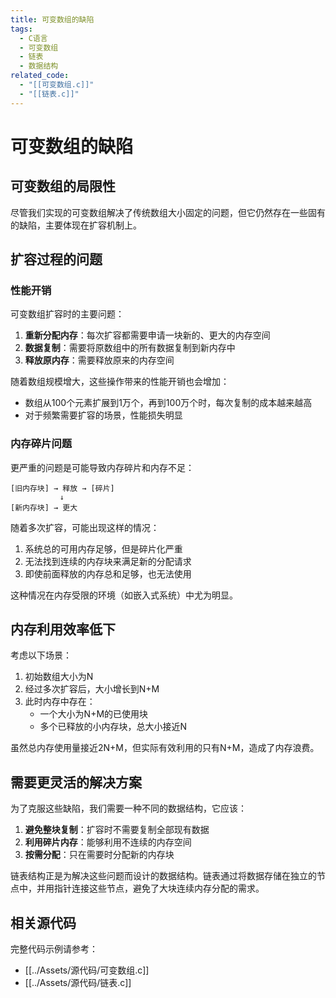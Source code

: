 ```yaml
---
title: 可变数组的缺陷
tags:
  - C语言
  - 可变数组
  - 链表
  - 数据结构
related_code:
  - "[[可变数组.c]]"
  - "[[链表.c]]"
---
```


# 可变数组的缺陷

## 可变数组的局限性

尽管我们实现的可变数组解决了传统数组大小固定的问题，但它仍然存在一些固有的缺陷，主要体现在扩容机制上。

## 扩容过程的问题

### 性能开销

可变数组扩容时的主要问题：

1. **重新分配内存**：每次扩容都需要申请一块新的、更大的内存空间
2. **数据复制**：需要将原数组中的所有数据复制到新内存中
3. **释放原内存**：需要释放原来的内存空间

随着数组规模增大，这些操作带来的性能开销也会增加：

- 数组从100个元素扩展到1万个，再到100万个时，每次复制的成本越来越高
- 对于频繁需要扩容的场景，性能损失明显

### 内存碎片问题

更严重的问题是可能导致内存碎片和内存不足：

```
[旧内存块] → 释放 → [碎片]
           ↓
[新内存块] → 更大
```

随着多次扩容，可能出现这样的情况：

1. 系统总的可用内存足够，但是碎片化严重
2. 无法找到连续的内存块来满足新的分配请求
3. 即使前面释放的内存总和足够，也无法使用

这种情况在内存受限的环境（如嵌入式系统）中尤为明显。

## 内存利用效率低下

考虑以下场景：

1. 初始数组大小为N
2. 经过多次扩容后，大小增长到N+M
3. 此时内存中存在：
   - 一个大小为N+M的已使用块
   - 多个已释放的小内存块，总大小接近N

虽然总内存使用量接近2N+M，但实际有效利用的只有N+M，造成了内存浪费。

## 需要更灵活的解决方案

为了克服这些缺陷，我们需要一种不同的数据结构，它应该：

1. **避免整块复制**：扩容时不需要复制全部现有数据
2. **利用碎片内存**：能够利用不连续的内存空间
3. **按需分配**：只在需要时分配新的内存块

链表结构正是为解决这些问题而设计的数据结构。链表通过将数据存储在独立的节点中，并用指针连接这些节点，避免了大块连续内存分配的需求。

## 相关源代码

完整代码示例请参考：
- [[../Assets/源代码/可变数组.c]]
- [[../Assets/源代码/链表.c]] 